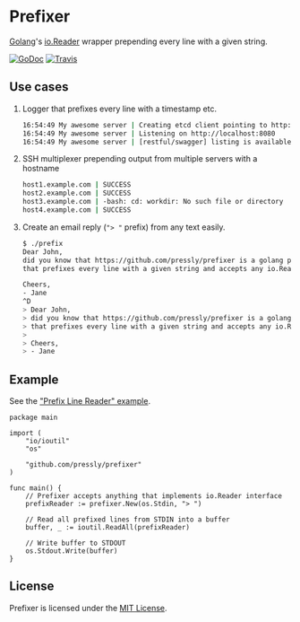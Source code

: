 # Prefixer
[Golang](http://golang.org/)'s [io.Reader](http://golang.org/pkg/io/#Reader) wrapper prepending every line with a given string.

[![GoDoc](https://godoc.org/github.com/pressly/prefixer?status.png)](https://godoc.org/github.com/pressly/prefixer)
[![Travis](https://travis-ci.org/pressly/prefixer.svg?branch=master)](https://travis-ci.org/pressly/prefixer)


## Use cases
1. Logger that prefixes every line with a timestamp etc.
    ```bash
    16:54:49 My awesome server | Creating etcd client pointing to http://localhost:4001
    16:54:49 My awesome server | Listening on http://localhost:8080
    16:54:49 My awesome server | [restful/swagger] listing is available at 127.0.0.1:8080/swaggerapi
    ```

2. SSH multiplexer prepending output from multiple servers with a hostname
    ```bash
    host1.example.com | SUCCESS
    host2.example.com | SUCCESS
    host3.example.com | -bash: cd: workdir: No such file or directory
    host4.example.com | SUCCESS
    ```

3. Create an email reply (`"> "` prefix) from any text easily.
    ```bash
    $ ./prefix 
    Dear John,               
    did you know that https://github.com/pressly/prefixer is a golang pkg
    that prefixes every line with a given string and accepts any io.Reader?

    Cheers,
    - Jane
    ^D     
    > Dear John,               
    > did you know that https://github.com/pressly/prefixer is a golang pkg
    > that prefixes every line with a given string and accepts any io.Reader?
    > 
    > Cheers,
    > - Jane
    ```

## Example

See the ["Prefix Line Reader" example](./example).

```
package main

import (
    "io/ioutil"
    "os"

    "github.com/pressly/prefixer"
)

func main() {
    // Prefixer accepts anything that implements io.Reader interface
    prefixReader := prefixer.New(os.Stdin, "> ")

    // Read all prefixed lines from STDIN into a buffer
    buffer, _ := ioutil.ReadAll(prefixReader)

    // Write buffer to STDOUT
    os.Stdout.Write(buffer)
}
```

## License
Prefixer is licensed under the [MIT License](./LICENSE).